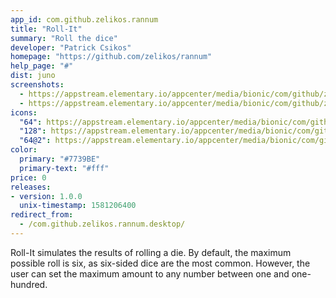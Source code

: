 ```yaml
---
app_id: com.github.zelikos.rannum
title: "Roll-It"
summary: "Roll the dice"
developer: "Patrick Csikos"
homepage: "https://github.com/zelikos/rannum"
help_page: "#"
dist: juno
screenshots:
  - https://appstream.elementary.io/appcenter/media/bionic/com/github/zelikos.rannum/04188140CFBF12186241A28EFC2AD667/screenshots/image-1_orig.png
  - https://appstream.elementary.io/appcenter/media/bionic/com/github/zelikos.rannum/04188140CFBF12186241A28EFC2AD667/screenshots/image-2_orig.png
icons:
  "64": https://appstream.elementary.io/appcenter/media/bionic/com/github/zelikos.rannum/04188140CFBF12186241A28EFC2AD667/icons/64x64/com.github.zelikos.rannum_com.github.zelikos.rannum.png
  "128": https://appstream.elementary.io/appcenter/media/bionic/com/github/zelikos.rannum/04188140CFBF12186241A28EFC2AD667/icons/128x128/com.github.zelikos.rannum_com.github.zelikos.rannum.png
  "64@2": https://appstream.elementary.io/appcenter/media/bionic/com/github/zelikos.rannum/04188140CFBF12186241A28EFC2AD667/icons/64x64@2/com.github.zelikos.rannum_com.github.zelikos.rannum.png
color:
  primary: "#7739BE"
  primary-text: "#fff"
price: 0
releases:
- version: 1.0.0
  unix-timestamp: 1581206400
redirect_from:
  - /com.github.zelikos.rannum.desktop/
---
```


<p>Roll-It simulates the results of rolling a die. By default, the maximum possible roll is six, 
    as six-sided dice are the most common. However, the user can set the maximum amount 
    to any number between one and one-hundred.</p>